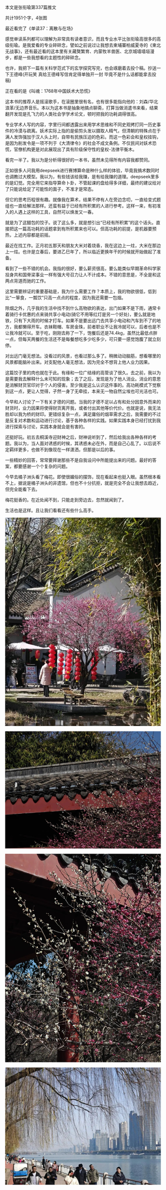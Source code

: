 本文是张衔瑜第337篇推文

共计1951个字，4张图

最近看完了《单读37：离散与在场》

感觉单读系列都可以理解为非常具有读者意识，而且专业水平比张衔瑜高很多的高级衔瑜。是我爱看的专业碎碎念，譬如之前说过让我想去柬埔寨柏威夏寺的《柬北无战事》，还有最近看的这本里有关藏獒繁育、内蒙牧羊兽医、北京城墙墙垣漫步，都是一些我想看的主题性的碎碎念。

也许，我把下一篇有关科学范式下的玄学探究写完，也会琢磨着去投个稿。抄送一下王德峰(开玩笑 真给王德峰写信肯定得单独开一封 毕竟不是什么话都能拿去投稿)

正在看的是《叫魂：1768年中国妖术大恐慌》

这本书的推荐人是摇滚歌手，在滚圈里很有名，也有很多能指向他的：刘森/华北浪革/无边界音乐。本以为这本书是抽象地搞点聊斋，打算当做消遣书来看，结果翻开发现是孔飞力的人类社会学学术论文，顿时把我的功耗调得很高。

专业学术人写的内容，字里行间都透露出来用学术思维和不同史观拷打同一历史事件的冷漠与疏离。妖术实际上指的是偷剪头发以摄取人精气，但清朝的特殊点在于满人发饰强加于汉人头上时，自带有民族压迫的色彩。而这一色彩会和皇权挂钩，是因为削发令是一项不列于《大清律令》的社会不成文条例。不仅民间对妖术恐慌，官僚机构更是对此展现出了具有阶级保守性的皇权-法律平衡木。

看完一半了。我以为是分析得很好的一本书，虽然未见得所有内容我都赞同。

正如很多人问我用deepseek进行赛博算命是种什么样的体验，毕竟我搞术数同时也调教过大模型。我以为，有些钱该给我赚，是有给我赚的道理。deepseek里多的是幻觉。完全用它来指导算命卜卦，不管起课的盘给得多详细，最终的建议给对了只能说给足了可能性的面子，不准才是常态。

但它的思考历程很有趣。就像我在算术，结果不停有人在旁边念叨，一直给变式题组也一直给解法那样。还蛮有益于已经有所积累的人进行参考。这样一来，有初准入的人遇上这样的工具，自然可以焕发又一春。

就是为了这醋包的饺子。说了这么多，就是想引出“已经有所积累”的这个话头。直接把这一篇高功耗的话题拿到有所积累来也可以。但高功耗的前提，是机器要预热，上述内容都是前摇。

最近在找工作。正月初五那天和朋友大米对着烧香，我在这边上一炷，大米在那边上一炷。也许是立春后，要进乙巳年了，所以临近更换年干的时候就开始做起了准备。

看到了一些不错的机会。我指的很好，要么薪资很高，要么能类似早期革命科学家投身共和国脊梁事业一样有强大号召力让人不计成本。不错的意思是，不全是和这两点背道而驰的工作。

这里需要辨证的重要基础是，我为什么需要工作？本质上，我的物欲很低，低到比“一箪食，一瓢饮”只高一点点的程度，因为我还需要一包烟。

除烟之外，几乎我的生活中找不到什么高物欲的表达，出门如果不是下雨，通常卡着骑行卡优惠的点来骑共享小电动(骑它不用等红灯是另一个好处)，要么就是地铁，只有下大雨的时候才打车。如果不是要出远门去共享小电动和汽车到不了的地方，我都懒得开车。衣袜鞋帽、车房金珠，前者职业不让我冷就可以，后者也是不让我冷就可以。至于吃，刚刚去称了一下，饱餐后还是74.4kg，虽然比最低点胖一点，但每天两餐的生活还不是每餐想吃多少吃多少，可只要一感觉饱腹了就立刻停。

对出远门毫无想法。没看过的风景，也看过那么多了。稍微动动脑筋，想看哪里的风景都能脑补出来。对支配他人毫无想法，因为完全不想背上他人业力因果。

这篇饺子里的肉也就在于此。有缘和一位广结缘的高管谈了很久。去之前，我以为是需要我去解释什么未可知的现象；去了之后，发现是为了他人消业。消业的意思是消解财货官印对于个人的侵害。至少我是这么认识这件事的。高功耗模式下觉察到这一点，更让人觉得，孑然一身了无牵挂，本来无一物自然尘埃也可光洁也可。

今早和人讨论了一下有关才德的问题。当我的才德不足以占有和处分因意外而来的财货时，业力因果将使得财货离开我，或者付出其他等价代价。也就是说，我无法胜却以我为桥的财印。更错综复杂一点，满足庸俗的烟草需求之后，我需要的不过是反复对术数和运动进行讨论，基于各种各样的实践。如果实践本身已经打扰到我进行探索与讨论，实践本身就会是有害的。

还挺好玩。初五去桐溪寺迎财神之后，财神说听到了，然后给我出各种各样的考题。我以为，当人面对诱惑的时候，其诱惑未必在外，而是自己心乱了。以后说不定羁绊更多，也做不到像现在一样潇洒，但那是以后的事。

一些精妙的回答，常常要拜谢那些不是自我设问中所能提出来的问题。最好的答案，都要感谢一个个复杂的问题。

今早去橘子洲头看了梅花。即使很媚俗的摆饰，现在看起来也挺入眼。虽然根本看不上，据说是橘子洲头的非遗馆，但也不十分抗拒，就是完全不会让我想去趋近，但完全能看下去。

梅花挺香的。在近处闻不到，只能走到旁边去，忽然就闻到了。

生活也是这样。且让我们看看还有些什么高手。

![](./images/img_001.jpeg)

![](./images/img_002.jpeg)

![](./images/img_003.jpeg)

![](./images/img_004.jpeg)
